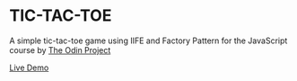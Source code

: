 # TIC-TAC-TOE

A simple tic-tac-toe game using IIFE and Factory Pattern for the JavaScript course by [The Odin Project](https://www.theodinproject.com/)

[Live Demo](https://vincenitee.github.io/tic-tac-toe/)